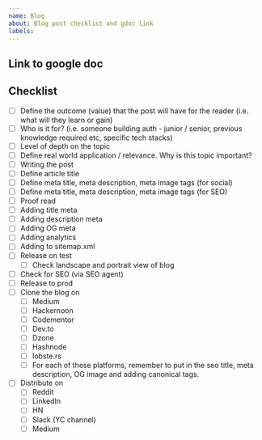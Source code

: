 ```yaml
---
name: Blog
about: Blog post checklist and gdoc link
labels:
---
```


## Link to google doc

## Checklist

- [ ] Define the outcome (value) that the post will have for the reader (i.e. what will they learn or gain)
- [ ] Who is it for? (i.e. someone building auth - junior / senior, previous knowledge required etc, specific tech stacks)
- [ ] Level of depth on the topic
- [ ] Define real world application / relevance. Why is this topic important?
- [ ] Writing the post
- [ ] Define article title
- [ ] Define meta title, meta description, meta image tags (for social)
- [ ] Define meta title, meta description, meta image tags (for SEO)
- [ ] Proof read
- [ ] Adding title meta
- [ ] Adding description meta
- [ ] Adding OG meta
- [ ] Adding analytics
- [ ] Adding to sitemap.xml
- [ ] Release on test
    - [ ] Check landscape and portrait view of blog 
- [ ] Check for SEO (via SEO agent)
- [ ] Release to prod
- [ ] Clone the blog on
   - [ ] Medium
   - [ ] Hackernoon
   - [ ] Codementor
   - [ ] Dev.to
   - [ ] Dzone
   - [ ] Hashnode
   - [ ] lobste.rs
   - [ ] For each of these platforms, remember to put in the seo  title, meta description, OG image and adding canonical tags. 

- [ ] Distribute on 
   - [ ] Reddit
   - [ ] LinkedIn
   - [ ] HN
   - [ ] Slack (YC channel)
   - [ ] Medium